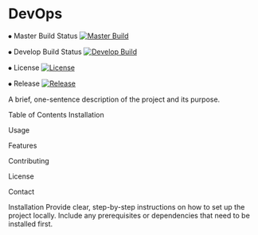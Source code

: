 # DevOps
⦁	Master Build Status  [![Master Build](https://img.shields.io/github/actions/workflow/status/nguyennguyen-computing/sem-devops/main.yml?branch=master&label=master)](https://github.com/nguyennguyen-computing/sem-devops/actions)

⦁	Develop Build Status [![Develop Build](https://img.shields.io/github/actions/workflow/status/dcain99/sem/main.yml?branch=develop&label=develop)](https://github.com/dcain99/sem/actions)

⦁	License              [![License](https://img.shields.io/github/license/dcain99/sem)](https://github.com/dcain99/sem/blob/master/LICENSE)

⦁	Release              [![Release](https://img.shields.io/github/release/dcain99/sem/all.svg)](https://github.com/dcain99/sem/releases)



A brief, one-sentence description of the project and its purpose.

Table of Contents Installation

Usage

Features

Contributing

License

Contact

Installation Provide clear, step-by-step instructions on how to set up the project locally. Include any prerequisites or dependencies that need to be installed first.